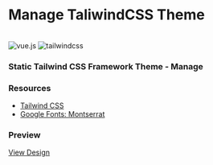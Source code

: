 # Manage TaliwindCSS Theme

<div>
  <br />
  <div>
    <a href='https://vuejs.org' target='_blank' style='text-decoration: none;'>
      <img src="https://img.shields.io/badge/-Vue.js-black?style=for-the-badge&logoColor=white&logo=vuedotjs&color=42b883" alt="vue.js" />
    </a>
    <a href='https://tailwindcss.com' target='_blank' style='text-decoration: none;'>
      <img src="https://img.shields.io/badge/-Tailwind_CSS-black?style=for-the-badge&logoColor=white&logo=tailwindcss&color=06B6D4" alt="tailwindcss" />
    </a>
  </div>
  <h3>Static Tailwind CSS Framework Theme - Manage</h3>
</div>

### Resources

- [Tailwind CSS](https://tailwindcss.com)
- [Google Fonts: Montserrat](https://fonts.google.com/specimen/Montserrat)

### Preview

[View Design](https://raw.githubusercontent.com/edantal/Theme-Manage--TailwindCSS/main/preview.jpg)

<!--

---

### Source

[Landing Page with Tailwind CSS](https://youtu.be/dFgzHOX84xQ?si=GGdJf1Pd8Lv_kB7o)

-->
